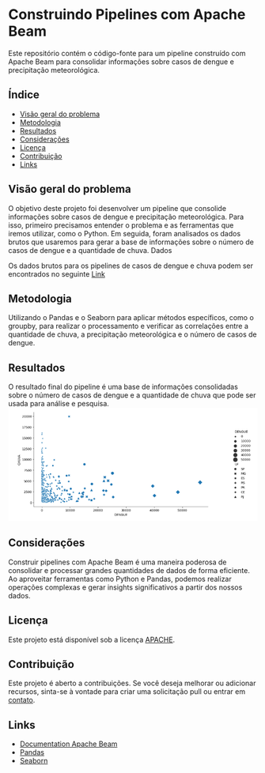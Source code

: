# Construindo Pipelines com Apache Beam

Este repositório contém o código-fonte para um pipeline construído com Apache Beam para consolidar informações sobre casos de dengue e precipitação meteorológica.

## Índice

- [Visão geral do problema](#visão-geral-do-problema)
- [Metodologia](#metodologia)
- [Resultados](#resultados)
- [Considerações](#considerações)
- [Licença](#licença)
- [Contribuição](#contribuição)
- [Links](#links)

## Visão geral do problema

O objetivo deste projeto foi desenvolver um pipeline que consolide informações sobre casos de dengue e precipitação meteorológica. Para isso, primeiro precisamos entender o problema e as ferramentas que iremos utilizar, como o Python. Em seguida, foram analisados os dados brutos que usaremos para gerar a base de informações sobre o número de casos de dengue e a quantidade de chuva.
Dados

Os dados brutos para os pipelines de casos de dengue e chuva podem ser encontrados no seguinte [Link](https://drive.google.com/drive/folders/1Ug7WatodFRcvpdjZpoSwQ5D3OPnoOvtV?usp=sharing)

## Metodologia

Utilizando o Pandas e o Seaborn para aplicar métodos específicos, como o groupby, para realizar o processamento e verificar as correlações entre a quantidade de chuva, a precipitação meteorológica e o número de casos de dengue.

## Resultados

O resultado final do pipeline é uma base de informações consolidadas sobre o número de casos de dengue e a quantidade de chuva que pode ser usada para análise e pesquisa.
![alt text](https://github.com/nayyarabernardo/Building-Pipelines-with-Apache-Beam/blob/main/001.png)

## Considerações

Construir pipelines com Apache Beam é uma maneira poderosa de consolidar e processar grandes quantidades de dados de forma eficiente. Ao aproveitar ferramentas como Python e Pandas, podemos realizar operações complexas e gerar insights significativos a partir dos nossos dados.

## Licença

Este projeto está disponível sob a licença [APACHE](https://www.apache.org/licenses/LICENSE-2.0).

## Contribuição

Este projeto é aberto a contribuições. Se você deseja melhorar ou adicionar recursos, sinta-se à vontade para criar uma solicitação pull ou entrar em [contato](https://www.linkedin.com/in/nayyarabernardo).

## Links

- [Documentation Apache Beam](https://beam.apache.org/documentation/)
- [Pandas](https://pandas.pydata.org/docs/)
- [Seaborn](https://seaborn.pydata.org/tutorial/introduction)
